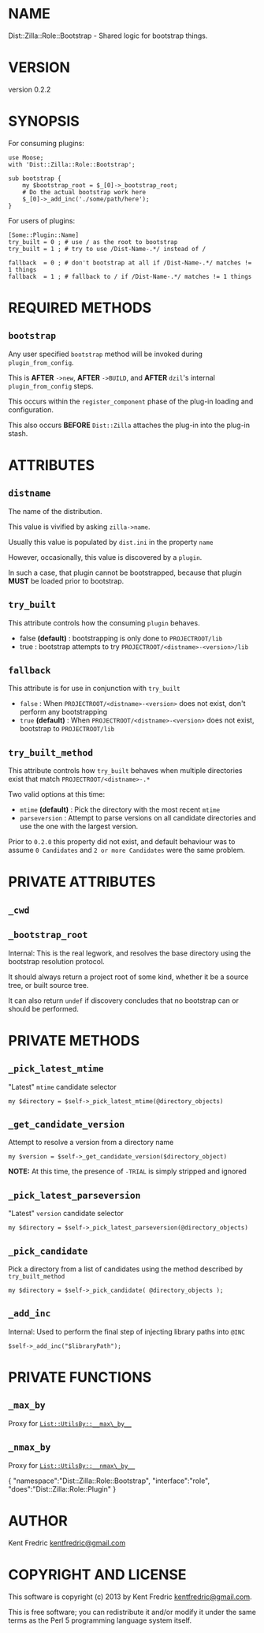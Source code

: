 # NAME

Dist::Zilla::Role::Bootstrap - Shared logic for bootstrap things.

# VERSION

version 0.2.2

# SYNOPSIS

For consuming plugins:

    use Moose;
    with 'Dist::Zilla::Role::Bootstrap';

    sub bootstrap {
        my $bootstrap_root = $_[0]->_bootstrap_root;
        # Do the actual bootstrap work here
        $_[0]->_add_inc('./some/path/here');
    }

For users of plugins:

    [Some::Plugin::Name]
    try_built = 0 ; # use / as the root to bootstrap
    try_built = 1 ; # try to use /Dist-Name-.*/ instead of /

    fallback  = 0 ; # don't bootstrap at all if /Dist-Name-.*/ matches != 1 things
    fallback  = 1 ; # fallback to / if /Dist-Name-.*/ matches != 1 things

# REQUIRED METHODS

## `bootstrap`

Any user specified `bootstrap` method will be invoked during `plugin_from_config`.

This is __AFTER__ `->new`, __AFTER__ `->BUILD`, and __AFTER__ `dzil`'s internal `plugin_from_config` steps.

This occurs within the `register_component` phase of the plug-in loading and configuration.

This also occurs __BEFORE__ `Dist::Zilla` attaches the plug-in into the plug-in stash.

# ATTRIBUTES

## `distname`

The name of the distribution.

This value is vivified by asking `zilla->name`.

Usually this value is populated by `dist.ini` in the property `name`

However, occasionally, this value is discovered by a `plugin`.

In such a case, that plugin cannot be bootstrapped, because that plugin __MUST__ be loaded prior to bootstrap.

## `try_built`

This attribute controls how the consuming `plugin` behaves.

- false __(default)__ : bootstrapping is only done to `PROJECTROOT/lib`
- true : bootstrap attempts to try `PROJECTROOT/<distname>-<version>/lib`

## `fallback`

This attribute is for use in conjunction with `try_built`

- `false` : When `PROJECTROOT/<distname>-<version>` does not exist, don't perform any bootstrapping
- `true` __(default)__ : When `PROJECTROOT/<distname>-<version>` does not exist, bootstrap to `PROJECTROOT/lib`

## `try_built_method`

This attribute controls how `try_built` behaves when multiple directories exist that match `PROJECTROOT/<distname>-.*`

Two valid options at this time:

- `mtime` __(default)__ : Pick the directory with the most recent `mtime`
- `parseversion` : Attempt to parse versions on all candidate directories and use the one with the largest version.

Prior to `0.2.0` this property did not exist, and default behaviour was to assume `0 Candidates` and `2 or more Candidates` were the same problem.

# PRIVATE ATTRIBUTES

## `_cwd`

## `_bootstrap_root`

Internal: This is the real legwork, and resolves the base directory using the bootstrap resolution protocol.

It should always return a project root of some kind, whether it be a source tree, or built source tree.

It can also return `undef` if discovery concludes that no bootstrap can or should be performed.

# PRIVATE METHODS

## `_pick_latest_mtime`

"Latest" `mtime` candidate selector

    my $directory = $self->_pick_latest_mtime(@directory_objects)

## `_get_candidate_version`

Attempt to resolve a version from a directory name

    my $version = $self->_get_candidate_version($directory_object)

__NOTE:__ At this time, the presence of `-TRIAL` is simply stripped and ignored

## `_pick_latest_parseversion`

"Latest" `version` candidate selector

    my $directory = $self->_pick_latest_parseversion(@directory_objects)

## `_pick_candidate`

Pick a directory from a list of candidates using the method described by `try_built_method`

    my $directory = $self->_pick_candidate( @directory_objects );

## `_add_inc`

Internal: Used to perform the final step of injecting library paths into `@INC`

    $self->_add_inc("$libraryPath");

# PRIVATE FUNCTIONS

## `_max_by`

Proxy for [`List::UtilsBy::__max\_by__`](https://metacpan.org/pod/List::UtilsBy#max_by)

## `_nmax_by`

Proxy for [`List::UtilsBy::__nmax\_by__`](https://metacpan.org/pod/List::UtilsBy#nmax_by)

{
    "namespace":"Dist::Zilla::Role::Bootstrap",
    "interface":"role",
    "does":"Dist::Zilla::Role::Plugin"
}



# AUTHOR

Kent Fredric <kentfredric@gmail.com>

# COPYRIGHT AND LICENSE

This software is copyright (c) 2013 by Kent Fredric <kentfredric@gmail.com>.

This is free software; you can redistribute it and/or modify it under
the same terms as the Perl 5 programming language system itself.
